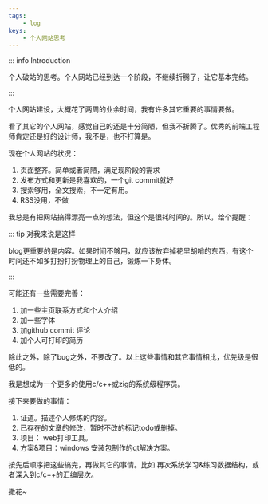 ```yaml
---
tags: 
    - log
keys:
    - 个人网站思考
---
```


::: info Introduction

个人破站的思考。个人网站已经到达一个阶段，不继续折腾了，让它基本完结。

:::

个人网站建设，大概花了两周的业余时间，我有许多其它重要的事情要做。

看了其它的个人网站，感觉自己的还是十分简陋，但我不折腾了。优秀的前端工程师肯定还是好的设计师，我不是，也不打算是。

现在个人网站的状况：

1. 页面整齐。简单或者简陋，满足现阶段的需求
2. 发布方式和更新是我喜欢的，一个git commit就好
3. 搜索够用，全文搜索，不一定有用。
4. RSS没用，不做

我总是有把网站搞得漂亮一点的想法，但这个是很耗时间的。所以，给个提醒：

::: tip 对我来说是这样

blog更重要的是内容。如果时间不够用，就应该放弃掉花里胡哨的东西，有这个时间还不如多打扮打扮物理上的自己，锻炼一下身体。

:::

可能还有一些需要完善：

1. 加一些主页联系方式和个人介绍
2. 加一些字体
3. 加github commit 评论 
4. 加个人可打印的简历

除此之外，除了bug之外，不要改了。以上这些事情和其它事情相比，优先级是很低的。

我是想成为一个更多的使用c/c++或zig的系统级程序员。

接下来要做的事情：

1. 证道。描述个人修炼的内容。
2. 已存在的文章的修改，暂时不改的标记todo或删掉。
3. 项目： web打印工具。
4. 方案&项目：windows 安装包制作的qt解决方案。

按先后顺序把这些搞完，再做其它的事情。比如 再次系统学习&练习数据结构，或者深入到c/c++的汇编层次。

撒花~




